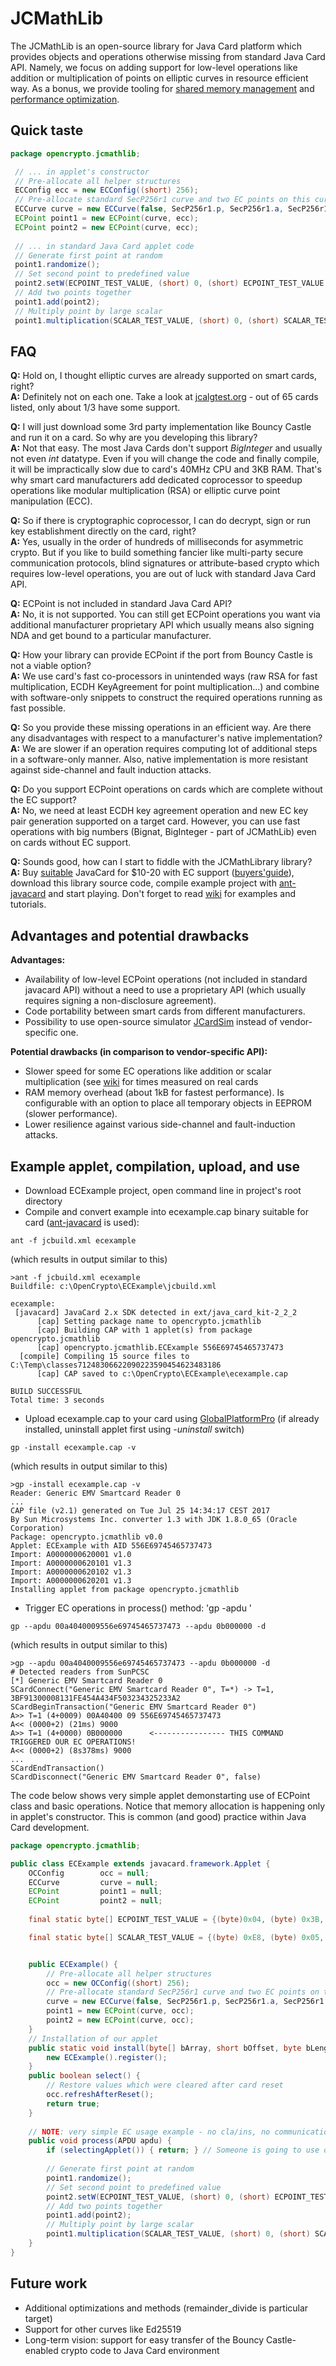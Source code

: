 # JCMathLib

The JCMathLib is an open-source library for Java Card platform which provides objects and operations otherwise missing from standard Java Card API. Namely, we focus on adding support for low-level operations like addition or multiplication of points on elliptic curves in resource efficient way. As a bonus, we provide tooling for [shared memory management](https://github.com/OpenCryptoProject/JCMathLib/wiki/Main-components) and [performance optimization](https://github.com/OpenCryptoProject/JCProfiler).

## Quick taste
```java
package opencrypto.jcmathlib; 

 // ... in applet's constructor
 // Pre-allocate all helper structures
 ECConfig ecc = new ECConfig((short) 256); 
 // Pre-allocate standard SecP256r1 curve and two EC points on this curve
 ECCurve curve = new ECCurve(false, SecP256r1.p, SecP256r1.a, SecP256r1.b, SecP256r1.G, SecP256r1.r, ecc);
 ECPoint point1 = new ECPoint(curve, ecc);
 ECPoint point2 = new ECPoint(curve, ecc);
    
 // ... in standard Java Card applet code
 // Generate first point at random
 point1.randomize(); 
 // Set second point to predefined value
 point2.setW(ECPOINT_TEST_VALUE, (short) 0, (short) ECPOINT_TEST_VALUE.length); 
 // Add two points together 
 point1.add(point2); 
 // Multiply point by large scalar
 point1.multiplication(SCALAR_TEST_VALUE, (short) 0, (short) SCALAR_TEST_VALUE.length); 
```

## FAQ
**Q:** Hold on, I thought elliptic curves are already supported on smart cards, right? <br>
**A:** Definitely not on each one. Take a look at [jcalgtest.org](https://jcalgtest.org) - out of 65 cards listed, only about 1/3 have some support. 

**Q:** I will just download some 3rd party implementation like Bouncy Castle and run it on a card. So why are you developing this library?<br>
**A:** Not that easy. The most Java Cards don't support *BigInteger* and usually not even *int* datatype. Even if you will change the code and finally compile, it will be impractically slow due to card's 40MHz CPU and 3KB RAM. That's why smart card manufacturers add dedicated coprocessor to speedup operations like modular multiplication (RSA) or elliptic curve point manipulation (ECC).

**Q:** So if there is cryptographic coprocessor, I can do decrypt, sign or run key establishment directly on the card, right?<br>
**A:** Yes, usually in the order of hundreds of milliseconds for asymmetric crypto. But if you like to build something fancier like multi-party secure communication protocols, blind signatures or attribute-based crypto which requires low-level operations, you are  out of luck with standard Java Card API.

**Q:** ECPoint is not included in standard Java Card API? <br>
**A:** No, it is not supported. You can still get ECPoint operations you want via additional manufacturer proprietary API which usually means also signing NDA and get bound to a particular manufacturer.   

**Q:** How your library can provide ECPoint if the port from Bouncy Castle is not a viable option?<br>
**A:** We use card's fast co-processors in unintended ways (raw RSA for fast multiplication, ECDH KeyAgreement for point multiplication...)  and combine with software-only snippets to construct the required operations running as fast possible.   

**Q:** So you provide these missing operations in an efficient way. Are there any disadvantages with respect to a manufacturer's native implementation? <br>
**A:** We are slower if an operation requires computing lot of additional steps in a software-only manner. Also, native implementation is more resistant against side-channel and fault induction attacks.       

**Q:** Do you support ECPoint operations on cards which are complete without the EC support?  <br>
**A:** No, we need at least ECDH key agreement operation and new EC key pair generation supported on a target card. However, you can use fast operations with big numbers (Bignat, BigInteger - part of JCMathLib) even on cards without EC support. 

**Q:** Sounds good, how can I start to fiddle with the JCMathLibrary library?<br>
**A:** Buy [suitable](https://www.fi.muni.cz/~xsvenda/jcalgtest/) JavaCard for $10-20 with EC support ([buyers'guide](https://github.com/martinpaljak/GlobalPlatformPro/tree/master/docs/JavaCardBuyersGuide#javacard-buyers-guide-of-2015)), download this library source code, compile example project with [ant-javacard](https://github.com/martinpaljak/ant-javacard) and start playing. Don't forget to read [wiki](https://github.com/mavroudisv/JCMathLib/wiki) for examples and tutorials. 

## Advantages and potential drawbacks
**Advantages:**
  * Availability of low-level ECPoint operations (not included in standard javacard API) without a need to use a proprietary API (which usually requires signing a non-disclosure agreement).
  * Code portability between smart cards from different manufacturers. 
  * Possibility to use open-source simulator [JCardSim](https://jcardsim.org/) instead of vendor-specific one.
  
**Potential drawbacks (in comparison to vendor-specific API):**
  * Slower speed for some EC operations like addition or scalar multiplication (see [wiki](https://github.com/OpenCryptoProject/JCMathLib/wiki#performance-and-memory-overhead) for times measured on real cards
  * RAM memory overhead (about 1kB for fastest performance). Is configurable with an option to place all temporary objects in EEPROM (slower performance). 
  * Lower resilience against various side-channel and fault-induction attacks.

## Example applet, compilation, upload, and use

- Download ECExample project, open command line in project's root directory 
- Compile and convert example into ecexample.cap binary suitable for card ([ant-javacard](https://github.com/martinpaljak/ant-javacard) is used):
```
ant -f jcbuild.xml ecexample
```
(which results in output similar to this)
```
>ant -f jcbuild.xml ecexample
Buildfile: c:\OpenCrypto\ECExample\jcbuild.xml

ecexample:
 [javacard] JavaCard 2.x SDK detected in ext/java_card_kit-2_2_2
      [cap] Setting package name to opencrypto.jcmathlib
      [cap] Building CAP with 1 applet(s) from package opencrypto.jcmathlib
      [cap] opencrypto.jcmathlib.ECExample 556E69745465737473
  [compile] Compiling 15 source files to C:\Temp\classes71248306622090223590454623483186
      [cap] CAP saved to c:\OpenCrypto\ECExample\ecexample.cap

BUILD SUCCESSFUL
Total time: 3 seconds
```

- Upload ecexample.cap to your card using [GlobalPlatformPro](https://github.com/martinpaljak/GlobalPlatformPro) (if already installed, uninstall applet first using *-uninstall* switch)
```
gp -install ecexample.cap -v
```
(which results in output similar to this)
```
>gp -install ecexample.cap -v
Reader: Generic EMV Smartcard Reader 0
...
CAP file (v2.1) generated on Tue Jul 25 14:34:17 CEST 2017
By Sun Microsystems Inc. converter 1.3 with JDK 1.8.0_65 (Oracle Corporation)
Package: opencrypto.jcmathlib v0.0
Applet: ECExample with AID 556E69745465737473
Import: A0000000620001 v1.0
Import: A0000000620101 v1.3
Import: A0000000620102 v1.3
Import: A0000000620201 v1.3
Installing applet from package opencrypto.jcmathlib
```

- Trigger EC operations in process() method: 'gp -apdu '
```
gp --apdu 00a4040009556e69745465737473 --apdu 0b000000 -d
```
(which results in output similar to this)
```
>gp --apdu 00a4040009556e69745465737473 --apdu 0b000000 -d
# Detected readers from SunPCSC
[*] Generic EMV Smartcard Reader 0
SCardConnect("Generic EMV Smartcard Reader 0", T=*) -> T=1, 3BF91300008131FE454A434F503234325233A2
SCardBeginTransaction("Generic EMV Smartcard Reader 0")
A>> T=1 (4+0009) 00A40400 09 556E69745465737473
A<< (0000+2) (21ms) 9000
A>> T=1 (4+0000) 0B000000      <---------------- THIS COMMAND TRIGGERED OUR EC OPERATIONS!
A<< (0000+2) (8s378ms) 9000
...
SCardEndTransaction()
SCardDisconnect("Generic EMV Smartcard Reader 0", false)
```

The code below shows very simple applet demonstarting use of ECPoint class and basic operations. Notice that memory allocation is happening only in applet's constructor. This is common (and good) practice within Java Card development.

```java
package opencrypto.jcmathlib;

public class ECExample extends javacard.framework.Applet {
    OCConfig        occ = null;
    ECCurve         curve = null;
    ECPoint         point1 = null;
    ECPoint         point2 = null;
    
    final static byte[] ECPOINT_TEST_VALUE = {(byte)0x04, (byte) 0x3B, (byte) 0xC1, (byte) 0x5B, (byte) 0xE5, (byte) 0xF7, (byte) 0x52, (byte) 0xB3, (byte) 0x27, (byte) 0x0D, (byte) 0xB0, (byte) 0xAE, (byte) 0xF2, (byte) 0xBC, (byte) 0xF0, (byte) 0xEC, (byte) 0xBD, (byte) 0xB5, (byte) 0x78, (byte) 0x8F, (byte) 0x88, (byte) 0xE6, (byte) 0x14, (byte) 0x32, (byte) 0x30, (byte) 0x68, (byte) 0xC4, (byte) 0xC4, (byte) 0x88, (byte) 0x6B, (byte) 0x43, (byte) 0x91, (byte) 0x4C, (byte) 0x22, (byte) 0xE1, (byte) 0x67, (byte) 0x68, (byte) 0x3B, (byte) 0x32, (byte) 0x95, (byte) 0x98, (byte) 0x31, (byte) 0x19, (byte) 0x6D, (byte) 0x41, (byte) 0x88, (byte) 0x0C, (byte) 0x9F, (byte) 0x8C, (byte) 0x59, (byte) 0x67, (byte) 0x60, (byte) 0x86, (byte) 0x1A, (byte) 0x86, (byte) 0xF8, (byte) 0x0D, (byte) 0x01, (byte) 0x46, (byte) 0x0C, (byte) 0xB5, (byte) 0x8D, (byte) 0x86, (byte) 0x6C, (byte) 0x09};

    final static byte[] SCALAR_TEST_VALUE = {(byte) 0xE8, (byte) 0x05, (byte) 0xE8, (byte) 0x02, (byte) 0xBF, (byte) 0xEC, (byte) 0xEE, (byte) 0x91, (byte) 0x9B, (byte) 0x3D, (byte) 0x3B, (byte) 0xD8, (byte) 0x3C, (byte) 0x7B, (byte) 0x52, (byte) 0xA5, (byte) 0xD5, (byte) 0x35, (byte) 0x4C, (byte) 0x4C, (byte) 0x06, (byte) 0x89, (byte) 0x80, (byte) 0x54, (byte) 0xB9, (byte) 0x76, (byte) 0xFA, (byte) 0xB1, (byte) 0xD3, (byte) 0x5A, (byte) 0x10, (byte) 0x91};


    public ECExample() {
        // Pre-allocate all helper structures
        occ = new OCConfig((short) 256); 
        // Pre-allocate standard SecP256r1 curve and two EC points on this curve
        curve = new ECCurve(false, SecP256r1.p, SecP256r1.a, SecP256r1.b, SecP256r1.G, SecP256r1.r, occ);
        point1 = new ECPoint(curve, occ);
        point2 = new ECPoint(curve, occ);
    }
    // Installation of our applet
    public static void install(byte[] bArray, short bOffset, byte bLength) {
        new ECExample().register();
    }
    public boolean select() {
        // Restore values which were cleared after card reset 
        occ.refreshAfterReset(); 
        return true;
    }
    
    // NOTE: very simple EC usage example - no cla/ins, no communication with host...    
    public void process(APDU apdu) {
        if (selectingApplet()) { return; } // Someone is going to use our applet!
        
        // Generate first point at random
        point1.randomize(); 
        // Set second point to predefined value
        point2.setW(ECPOINT_TEST_VALUE, (short) 0, (short) ECPOINT_TEST_VALUE.length); 
        // Add two points together 
        point1.add(point2); 
        // Multiply point by large scalar
        point1.multiplication(SCALAR_TEST_VALUE, (short) 0, (short) SCALAR_TEST_VALUE.length); 
    }
}
```


## Future work
* Additional optimizations and methods (remainder_divide is particular target)
* Support for other curves like Ed25519
* Long-term vision: support for easy transfer of the Bouncy Castle-enabled crypto code to Java Card environment
